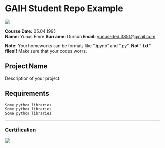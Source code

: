 # GAIH Student Repo Example
![](img/newlogo.png)

**Course Date:** 05.04.1995  
**Name:** Yunus Emre 
**Surname:** Dursun 
**Email:** yunuseded.3851@gmail.com  

**Note:** Your homeworks can be formats like ".ipynb" and ".py". **Not ".txt" files!!** Make sure that your codes works.  

## Project Name
Description of your project.

## Requirements
```
Some python libraries
Some python libraries
Some python libraries
```
---

### Certification
![](img/TopLearnerCertificate.png)

